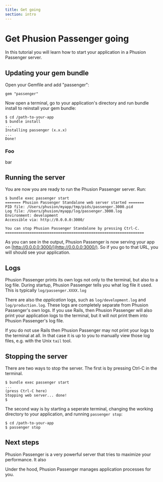 ```yaml
---
title: Get going
section: intro
---
```


# Get Phusion Passenger going

<p class="lead">In this tutorial you will learn how to start your application in a Phusion Passenger server.</p>

## Updating your gem bundle

Open your Gemfile and add "passenger":

    gem "passenger"

Now open a terminal, go to your application's directory and run bundle install to reinstall your gem bundle:

    $ cd /path-to-your-app
    $ bundle install
    ...
    Installing passenger (x.x.x)
    ...
    Done!

### Foo

bar

## Running the server

You are now you are ready to run the Phusion Passenger server. Run:

    $ bundle exec passenger start
    ======= Phusion Passenger Standalone web server started =======
    PID file: /Users/phusion/myapp/tmp/pids/passenger.3000.pid
    Log file: /Users/phusion/myapp/log/passenger.3000.log
    Environment: development
    Accessible via: http://0.0.0.0:3000/

    You can stop Phusion Passenger Standalone by pressing Ctrl-C.
    ===============================================================

As you can see in the output, Phusion Passenger is now serving your app on [http://0.0.0.0:3000/](http://0.0.0.0:3000/). So if you go to that URL, you will should see your application.

## Logs

Phusion Passenger prints its own logs not only to the terminal, but also to a log file. During startup, Phusion Passenger tells you what log file it used. This is typically `log/passenger.XXXX.log`

There are also the *application* logs, such as `log/development.log` and `log/production.log`. These logs are completely separate from Phusion Passenger's own logs. If you use Rails, then Phusion Passenger will also print your application logs to the terminal, but it will not print them into Phusion Passenger's log file.

If you do not use Rails then Phusion Passenger may not print your logs to the terminal at all. In that case it is up to you to manually view those log files, e.g. with the Unix `tail` tool.

## Stopping the server

There are two ways to stop the server. The first is by pressing Ctrl-C in the terminal.

    $ bundle exec passenger start
    ...
    (press Ctrl-C here)
    Stopping web server... done!
    $

The second way is by starting a seperate terminal, changing the working directory to your application, and running `passenger stop`:

    $ cd /path-to-your-app
    $ passenger stop

## Next steps

Phusion Passenger is a very powerful server that tries to maximize your performance. It also 

Under the hood, Phusion Passenger manages application processes for you.
